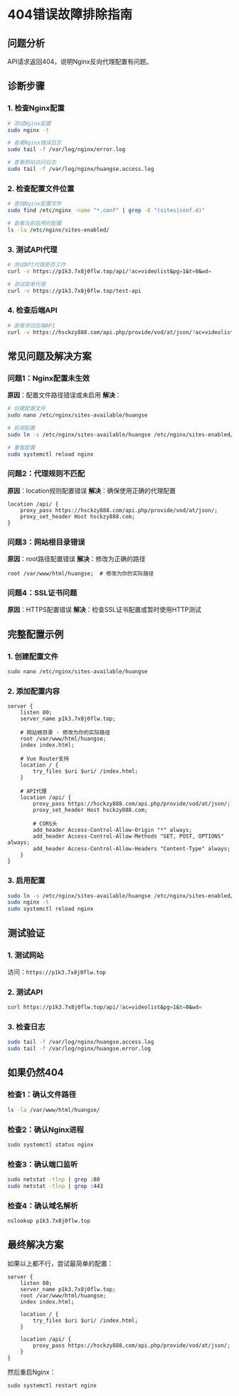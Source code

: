# 404错误故障排除指南

## 问题分析
API请求返回404，说明Nginx反向代理配置有问题。

## 诊断步骤

### 1. 检查Nginx配置
```bash
# 测试Nginx配置
sudo nginx -t

# 查看Nginx错误日志
sudo tail -f /var/log/nginx/error.log

# 查看网站访问日志
sudo tail -f /var/log/nginx/huangse.access.log
```

### 2. 检查配置文件位置
```bash
# 查找Nginx配置文件
sudo find /etc/nginx -name "*.conf" | grep -E "(sites|conf.d)"

# 查看当前启用的配置
ls -la /etc/nginx/sites-enabled/
```

### 3. 测试API代理
```bash
# 测试API代理是否工作
curl -v https://p1k3.7x8j0flw.top/api/?ac=videolist&pg=1&t=0&wd=

# 测试简单代理
curl -v https://p1k3.7x8j0flw.top/test-api
```

### 4. 检查后端API
```bash
# 直接测试后端API
curl -v https://hsckzy888.com/api.php/provide/vod/at/json/?ac=videolist&pg=1&t=0&wd=
```

## 常见问题及解决方案

### 问题1：Nginx配置未生效
**原因**：配置文件路径错误或未启用
**解决**：
```bash
# 创建配置文件
sudo nano /etc/nginx/sites-available/huangse

# 启用配置
sudo ln -s /etc/nginx/sites-available/huangse /etc/nginx/sites-enabled/

# 重载配置
sudo systemctl reload nginx
```

### 问题2：代理规则不匹配
**原因**：location规则配置错误
**解决**：确保使用正确的代理配置
```nginx
location /api/ {
    proxy_pass https://hsckzy888.com/api.php/provide/vod/at/json/;
    proxy_set_header Host hsckzy888.com;
}
```

### 问题3：网站根目录错误
**原因**：root路径配置错误
**解决**：修改为正确的路径
```nginx
root /var/www/html/huangse;  # 修改为你的实际路径
```

### 问题4：SSL证书问题
**原因**：HTTPS配置错误
**解决**：检查SSL证书配置或暂时使用HTTP测试

## 完整配置示例

### 1. 创建配置文件
```bash
sudo nano /etc/nginx/sites-available/huangse
```

### 2. 添加配置内容
```nginx
server {
    listen 80;
    server_name p1k3.7x8j0flw.top;
    
    # 网站根目录 - 修改为你的实际路径
    root /var/www/html/huangse;
    index index.html;
    
    # Vue Router支持
    location / {
        try_files $uri $uri/ /index.html;
    }
    
    # API代理
    location /api/ {
        proxy_pass https://hsckzy888.com/api.php/provide/vod/at/json/;
        proxy_set_header Host hsckzy888.com;
        
        # CORS头
        add_header Access-Control-Allow-Origin "*" always;
        add_header Access-Control-Allow-Methods "GET, POST, OPTIONS" always;
        add_header Access-Control-Allow-Headers "Content-Type" always;
    }
}
```

### 3. 启用配置
```bash
sudo ln -s /etc/nginx/sites-available/huangse /etc/nginx/sites-enabled/
sudo nginx -t
sudo systemctl reload nginx
```

## 测试验证

### 1. 测试网站
访问：`https://p1k3.7x8j0flw.top`

### 2. 测试API
```bash
curl https://p1k3.7x8j0flw.top/api/?ac=videolist&pg=1&t=0&wd=
```

### 3. 检查日志
```bash
sudo tail -f /var/log/nginx/huangse.access.log
sudo tail -f /var/log/nginx/huangse.error.log
```

## 如果仍然404

### 检查1：确认文件路径
```bash
ls -la /var/www/html/huangse/
```

### 检查2：确认Nginx进程
```bash
sudo systemctl status nginx
```

### 检查3：确认端口监听
```bash
sudo netstat -tlnp | grep :80
sudo netstat -tlnp | grep :443
```

### 检查4：确认域名解析
```bash
nslookup p1k3.7x8j0flw.top
```

## 最终解决方案

如果以上都不行，尝试最简单的配置：

```nginx
server {
    listen 80;
    server_name p1k3.7x8j0flw.top;
    root /var/www/html/huangse;
    index index.html;
    
    location / {
        try_files $uri $uri/ /index.html;
    }
    
    location /api/ {
        proxy_pass https://hsckzy888.com/api.php/provide/vod/at/json/;
    }
}
```

然后重启Nginx：
```bash
sudo systemctl restart nginx
```
